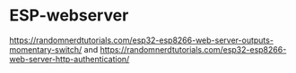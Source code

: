 # ESP-webserver
https://randomnerdtutorials.com/esp32-esp8266-web-server-outputs-momentary-switch/ and https://randomnerdtutorials.com/esp32-esp8266-web-server-http-authentication/
